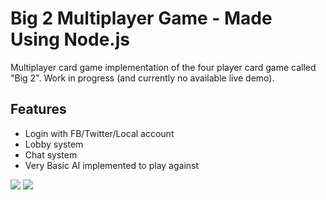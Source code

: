 # Big 2 Multiplayer Game - Made Using Node.js
Multiplayer card game implementation of the four player card game called "Big 2". Work in progress (and currently no available live demo).

## Features
* Login with FB/Twitter/Local account
* Lobby system
* Chat system
* Very Basic AI implemented to play against

<img src="https://www.henrycharlesworth.com/fileStorage/big2LoginPreview.png"/> <img src="https://www.henrycharlesworth.com/fileStorage/big2LobbyPreview.png"/> 
